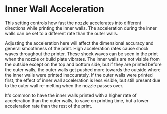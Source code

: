 Inner Wall Acceleration
====
This setting controls how fast the nozzle accelerates into different directions while printing the inner walls. The acceleration during the inner walls can be set to a different rate than the outer walls.

Adjusting the acceleration here will affect the dimensional accuracy and general smoothness of the print. High acceleration rates cause shock waves throughout the printer. These shock waves can be seen in the print when the nozzle or build plate vibrates. The inner walls are not visible from the outside except on the top and bottom side, but if they are printed before the outer walls, the outer walls get pushed more towards the outside where the inner walls were printed inaccurately. If the outer walls were printed first, the effect of inner wall acceleration is less visible, but still present due to the outer wall re-melting when the nozzle passes over.

It's common to have the inner walls printed with a higher rate of acceleration than the outer walls, to save on printing time, but a lower acceleration rate than the rest of the print.